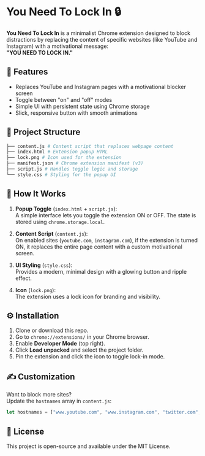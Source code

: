 # You Need To Lock In 🔒

**You Need To Lock In** is a minimalist Chrome extension designed to block distractions by replacing the content of specific websites (like YouTube and Instagram) with a motivational message:  
**"YOU NEED TO LOCK IN."**

## 🚀 Features

- Replaces YouTube and Instagram pages with a motivational blocker screen
- Toggle between "on" and "off" modes
- Simple UI with persistent state using Chrome storage
- Slick, responsive button with smooth animations

## 📁 Project Structure

```sh
├── content.js # Content script that replaces webpage content 
├── index.html # Extension popup HTML 
├── lock.png # Icon used for the extension 
├── manifest.json # Chrome extension manifest (v3) 
├── script.js # Handles toggle logic and storage 
└── style.css # Styling for the popup UI
```

## 🧠 How It Works

1. **Popup Toggle** (`index.html` + `script.js`):  
   A simple interface lets you toggle the extension ON or OFF. The state is stored using `chrome.storage.local`.

2. **Content Script** (`content.js`):  
   On enabled sites (`youtube.com`, `instagram.com`), if the extension is turned ON, it replaces the entire page content with a custom motivational screen.

3. **UI Styling** (`style.css`):  
   Provides a modern, minimal design with a glowing button and ripple effect.

4. **Icon** (`lock.png`):  
   The extension uses a lock icon for branding and visibility.

## ⚙️ Installation

1. Clone or download this repo.
2. Go to `chrome://extensions/` in your Chrome browser.
3. Enable **Developer Mode** (top right).
4. Click **Load unpacked** and select the project folder.
5. Pin the extension and click the icon to toggle lock-in mode.

## ✍️ Customization

Want to block more sites?  
Update the `hostnames` array in `content.js`:

```js
let hostnames = ["www.youtube.com", "www.instagram.com", "twitter.com", "netflix.com"];
```

## 📜 License

This project is open-source and available under the MIT License.
